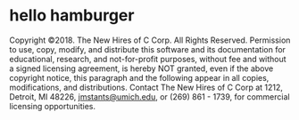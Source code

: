 # hello hamburger

Copyright ©2018. The New Hires of C Corp. All Rights Reserved. Permission to use, copy, modify, and distribute this software and its documentation for educational, research, and not-for-profit purposes, without fee and without a signed licensing agreement, is hereby NOT granted, even if the above copyright notice, this paragraph and the following appear in all copies, modifications, and distributions. Contact The New Hires of C Corp at 1212, Detroit, MI 48226, jmstants@umich.edu, or (269) 861 - 1739, for commercial licensing opportunities.

